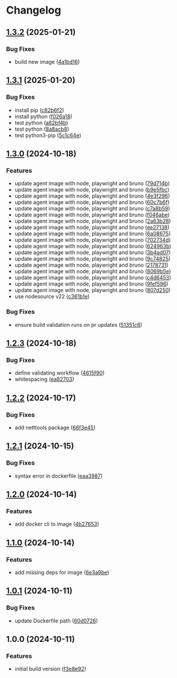 # Changelog

## [1.3.2](https://github.com/Bane-NOR/azure-pipelines-agent/compare/v1.3.1...v1.3.2) (2025-01-21)


### Bug Fixes

* build new image ([4a1bd16](https://github.com/Bane-NOR/azure-pipelines-agent/commit/4a1bd165acc1c043f8999610313c4f7346287581))

## [1.3.1](https://github.com/Bane-NOR/azure-pipelines-agent/compare/v1.3.0...v1.3.1) (2025-01-20)


### Bug Fixes

* install pip ([c82b6f2](https://github.com/Bane-NOR/azure-pipelines-agent/commit/c82b6f22f1a1f725abf9a730d026147b9ca7a37c))
* install python ([f026a18](https://github.com/Bane-NOR/azure-pipelines-agent/commit/f026a18fcfe7ae571cb42fe4a674e7b06b14167e))
* test python ([a82bf4b](https://github.com/Bane-NOR/azure-pipelines-agent/commit/a82bf4b13ff50abc5b07a96213c1227a459999cb))
* test python ([8a8acb8](https://github.com/Bane-NOR/azure-pipelines-agent/commit/8a8acb8d58e22fe088fba20f9f9b4d81992f0ab9))
* test python3-pip ([5c1c64e](https://github.com/Bane-NOR/azure-pipelines-agent/commit/5c1c64e530fb733aa564d8f1808db104cf9e819f))

## [1.3.0](https://github.com/Bane-NOR/azure-pipelines-agent/compare/v1.2.3...v1.3.0) (2024-10-18)


### Features

* update agent image with node, playwright and bruno ([79d714b](https://github.com/Bane-NOR/azure-pipelines-agent/commit/79d714b078dba2389bc02ebec8c187b4bdece767))
* update agent image with node, playwright and bruno ([b9e5fbc](https://github.com/Bane-NOR/azure-pipelines-agent/commit/b9e5fbc0b28956a5340fca6b25fe438a36c3414c))
* update agent image with node, playwright and bruno ([4e3f296](https://github.com/Bane-NOR/azure-pipelines-agent/commit/4e3f2960b84ebc702c44ae320130dc8e8cf53d49))
* update agent image with node, playwright and bruno ([60c7b6f](https://github.com/Bane-NOR/azure-pipelines-agent/commit/60c7b6f2cab9a012c1f376715b5d4904dafbd12b))
* update agent image with node, playwright and bruno ([c7a8b59](https://github.com/Bane-NOR/azure-pipelines-agent/commit/c7a8b59646f37551b1fad785a5bad86472d9b489))
* update agent image with node, playwright and bruno ([f046abe](https://github.com/Bane-NOR/azure-pipelines-agent/commit/f046abe3934ff0c08bca15584685c04663b6b91d))
* update agent image with node, playwright and bruno ([2a63b28](https://github.com/Bane-NOR/azure-pipelines-agent/commit/2a63b280fb700fe0560526152d77d5ae0c5389ff))
* update agent image with node, playwright and bruno ([ee27138](https://github.com/Bane-NOR/azure-pipelines-agent/commit/ee271383b1cc9f57f7f8a7586735ff78f9c33867))
* update agent image with node, playwright and bruno ([6a08675](https://github.com/Bane-NOR/azure-pipelines-agent/commit/6a08675b0eacbe472cdffbe4ba1de4fcba93ac47))
* update agent image with node, playwright and bruno ([702734d](https://github.com/Bane-NOR/azure-pipelines-agent/commit/702734dc086667424d04da80b26ee52aca4e944e))
* update agent image with node, playwright and bruno ([624963b](https://github.com/Bane-NOR/azure-pipelines-agent/commit/624963b765840a50cface3cb3e5e919c8eccc960))
* update agent image with node, playwright and bruno ([3b4ad07](https://github.com/Bane-NOR/azure-pipelines-agent/commit/3b4ad074fd0807762a078f745f12d0509595a1d1))
* update agent image with node, playwright and bruno ([9c74825](https://github.com/Bane-NOR/azure-pipelines-agent/commit/9c748254b81193dadbb7b75283cbee9316401eee))
* update agent image with node, playwright and bruno ([2178731](https://github.com/Bane-NOR/azure-pipelines-agent/commit/21787317adc9df19247fceead62acd20fb104621))
* update agent image with node, playwright and bruno ([8069b5e](https://github.com/Bane-NOR/azure-pipelines-agent/commit/8069b5ef5eea41f4617cb728930af9dc1dbf8dd6))
* update agent image with node, playwright and bruno ([c4d6453](https://github.com/Bane-NOR/azure-pipelines-agent/commit/c4d64536b484347504619309d6faf2103c6ea6cb))
* update agent image with node, playwright and bruno ([9fef596](https://github.com/Bane-NOR/azure-pipelines-agent/commit/9fef5966fae4ba9b54fe28b52168378ce3314618))
* update agent image with node, playwright and bruno ([807d250](https://github.com/Bane-NOR/azure-pipelines-agent/commit/807d250fab00fc5458ecc7a47c8e5cdf444b26aa))
* use nodesource v22 ([c361b1e](https://github.com/Bane-NOR/azure-pipelines-agent/commit/c361b1e371997b27932e70a1d912499c3ef13bd4))


### Bug Fixes

* ensure build validation runs on pr updates ([51351c6](https://github.com/Bane-NOR/azure-pipelines-agent/commit/51351c62a7b6874d6db77671646acb2940999292))

## [1.2.3](https://github.com/Bane-NOR/azure-pipelines-agent/compare/v1.2.2...v1.2.3) (2024-10-18)


### Bug Fixes

* define validating workflow ([4615f90](https://github.com/Bane-NOR/azure-pipelines-agent/commit/4615f90f74bdf7ba8d470ba889bf5847a6511809))
* whitespacing ([ea82703](https://github.com/Bane-NOR/azure-pipelines-agent/commit/ea82703973b67aeb7b1f3fdd5ab53b90cf7e0df5))

## [1.2.2](https://github.com/Bane-NOR/azure-pipelines-agent/compare/v1.2.1...v1.2.2) (2024-10-17)


### Bug Fixes

* add netttools package ([66f3e45](https://github.com/Bane-NOR/azure-pipelines-agent/commit/66f3e457c88916798e86516a2fb9020ff4f5b028))

## [1.2.1](https://github.com/Bane-NOR/azure-pipelines-agent/compare/v1.2.0...v1.2.1) (2024-10-15)


### Bug Fixes

* syntax error in dockerfile ([eaa3987](https://github.com/Bane-NOR/azure-pipelines-agent/commit/eaa3987f7d9cead078808c079f3bf2fa29dc576c))

## [1.2.0](https://github.com/Bane-NOR/azure-pipelines-agent/compare/v1.1.0...v1.2.0) (2024-10-14)


### Features

* add docker cli to image ([4b27653](https://github.com/Bane-NOR/azure-pipelines-agent/commit/4b276532e5525a7cf976c26ce4ccf16c047aa6f0))

## [1.1.0](https://github.com/Bane-NOR/azure-pipelines-agent/compare/v1.0.1...v1.1.0) (2024-10-14)


### Features

* add missing deps for image ([6e3a9be](https://github.com/Bane-NOR/azure-pipelines-agent/commit/6e3a9be635bad4c5b848b465ca06c7be9a7ef822))

## [1.0.1](https://github.com/Bane-NOR/azure-pipelines-agent/compare/v1.0.0...v1.0.1) (2024-10-11)


### Bug Fixes

* update Dockerfile path ([60d0726](https://github.com/Bane-NOR/azure-pipelines-agent/commit/60d07262b58783a1aa2cf7c3fc60e1dac9bf5968))

## 1.0.0 (2024-10-11)


### Features

* initial build version ([f3e8e92](https://github.com/Bane-NOR/azure-pipelines-agent/commit/f3e8e92a941540999d8f105d4c20467b2eec7e17))
